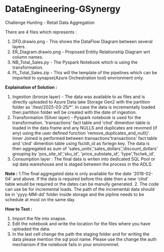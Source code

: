 # DataEngineering-GSynergy
Challenge Hunting - Retail Data Aggregation

There are 4 files which represents : 
1. DFD.drawio.png -  This shows the DataFlow Diagram between several layers.
2. ER_Diagram.drawio.png - Proposed Entitiy Relationship Diagram wrt column names.
3. NB_Total_Sales.py - The Pyspark Notebook which is using the transformation.
4. PL_Total_Sales.zip - This will the template of the pipelines which can be imported to synapse(Azure Orchestration tool) envrionment only.


**Explaination of Solution :**
1. Ingestion (bronze layer) - The data was available to as files and is directly uploaded to Azure Data lake Storage Gen2 with the partition folder as '/test/2025-03-25/*'. In case the data is incrementally loaded then partition folder will be created with the date of ingestion.
2. Transformation (Silver layer) - Pyspark notebook is used for the transformation.
   'transactions' fact table and 'clnd' dimention table is loaded in the data frame and any NULLS and duplicates are revomed (if any) using the user defined function 'remove_duplicates_and_null()'.
   Inner Joined is performed between transactions'transactions' fact table and 'clnd' dimention table using fscldt_id as foriegn key.
   The data is then aggregated as sum of 'sales_units','sales_dollars','discount_dollars' grouping by 'pos_site_id','sku_id', 'price_substate_id', 'type','fsclwk_id'.
3. Consumption layer : The final data is writen into dedicated SQL Pool or sql data wareshouse and is staged between the process in the ADLS.

**Note :** 
1.The final aggregated data is only available for the date '2018-02-04' and above. If the data is required before this date then a new 'clnd' table would be required or the dates can be manully generated.
2. The code can use be for incremental loads. The path of the incremental data should be in 'yyyy-MM-dd' folder inside storage and the pipline needs to be schedule at most on the same day.



**How to Test :**
1. Import the file into snapse.
2. Edit the notebook and write the location for the files where you have uploaded the data.
3. In the last cell change the path the staging folder and for writing the data please mention the sql pool name.
Please use the change the auth mechanism if the notebook fails in your environmnet.
   
